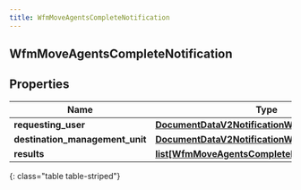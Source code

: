 ```yaml
---
title: WfmMoveAgentsCompleteNotification
---
```

## WfmMoveAgentsCompleteNotification

## Properties

|Name | Type | Description | Notes|
|------------ | ------------- | ------------- | -------------|
| **requesting_user** | [**DocumentDataV2NotificationWorkspace**](DocumentDataV2NotificationWorkspace.html) |  | [optional] |
| **destination_management_unit** | [**DocumentDataV2NotificationWorkspace**](DocumentDataV2NotificationWorkspace.html) |  | [optional] |
| **results** | [**list[WfmMoveAgentsCompleteNotificationResults]**](WfmMoveAgentsCompleteNotificationResults.html) |  | [optional] |
{: class="table table-striped"}


